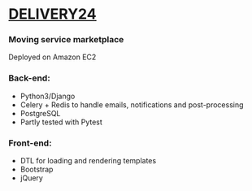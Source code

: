 # [DELIVERY24](https://delivery24.ee)
### Moving service marketplace  
Deployed on Amazon EC2  
### Back-end:
- Python3/Django
- Celery + Redis to handle emails, notifications and post-processing
- PostgreSQL
- Partly tested with Pytest
### Front-end:
- DTL for loading and rendering templates
- Bootstrap
- jQuery
